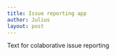 ```yaml
---
title: Issue reporting app
author: Julius
layout: post
---
```

Text for colaborative issue reporting
